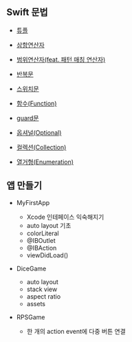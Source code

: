 ## Swift 문법

- [튜플](https://halved-sale-84c.notion.site/Tuple-644383a862244b6fbee3961ea83fd3fd)

- [삼항연산자](https://www.notion.so/6650ea53fb9649f689ed9032ab665db8)

- [범위연산자(feat. 패턴 매칭 연산자)](https://www.notion.so/feat-9910e4b1c2e7469bb9404fdabd010581)

- [반복문](https://www.notion.so/350603a287444db5b635f060c502e5fa)

- [스위치문](https://www.notion.so/41ee1398df2f47e584ee5c0cb35baa62)

- [함수(Function)](https://www.notion.so/Function-3d73c512c86844c9842bbcbcaf3dc1ba)

- [guard문](https://www.notion.so/guard-8aa0db654c1948699804d3a534cf3dae)

- [옵셔널(Optional)](https://www.notion.so/Optional-b888754d5f2f48e69ba4ed0c0369dabf)

- [컬렉션(Collection)](https://www.notion.so/Collection-4e80ff659f314a5888e61c80fab80bdd)

- [열거형(Enumeration)](https://www.notion.so/Enumeration-db82441d3f3447e2a5f176116a4f8e7d)
  <br/>

## 앱 만들기

- MyFirstApp

  - Xcode 인테페이스 익숙해지기
  - auto layout 기초
  - colorLiteral
  - @IBOutlet
  - @IBAction
  - viewDidLoad()

- DiceGame

  - auto layout
  - stack view
  - aspect ratio
  - assets

- RPSGame
  - 한 개의 action event에 다중 버튼 연결
